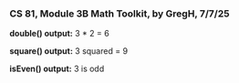 ### **CS 81, Module 3B Math Toolkit, by GregH, 7/7/25**

**double() output:**
3 * 2 = 6

**square() output:**
3 squared = 9

**isEven() output:**
3 is odd
